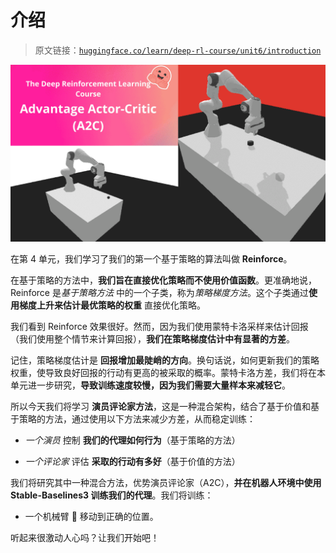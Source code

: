 # 介绍

> 原文链接：[`huggingface.co/learn/deep-rl-course/unit6/introduction`](https://huggingface.co/learn/deep-rl-course/unit6/introduction)

![缩略图](img/9f49f2880784ef300d40b68768960852.png)

在第 4 单元，我们学习了我们的第一个基于策略的算法叫做 **Reinforce**。

在基于策略的方法中，**我们旨在直接优化策略而不使用价值函数**。更准确地说，Reinforce 是*基于策略方法* 中的一个子类，称为*策略梯度方法*。这个子类通过**使用梯度上升来估计最优策略的权重** 直接优化策略。

我们看到 Reinforce 效果很好。然而，因为我们使用蒙特卡洛采样来估计回报（我们使用整个情节来计算回报），**我们在策略梯度估计中有显著的方差**。

记住，策略梯度估计是 **回报增加最陡峭的方向**。换句话说，如何更新我们的策略权重，使导致良好回报的行动有更高的被采取的概率。蒙特卡洛方差，我们将在本单元进一步研究，**导致训练速度较慢，因为我们需要大量样本来减轻它**。

所以今天我们将学习 **演员评论家方法**，这是一种混合架构，结合了基于价值和基于策略的方法，通过使用以下方法来减少方差，从而稳定训练：

+   *一个演员* 控制 **我们的代理如何行为**（基于策略的方法）

+   *一个评论家* 评估 **采取的行动有多好**（基于价值的方法）

我们将研究其中一种混合方法，优势演员评论家（A2C），**并在机器人环境中使用 Stable-Baselines3 训练我们的代理**。我们将训练：

+   一个机械臂 🦾 移动到正确的位置。

听起来很激动人心吗？让我们开始吧！
